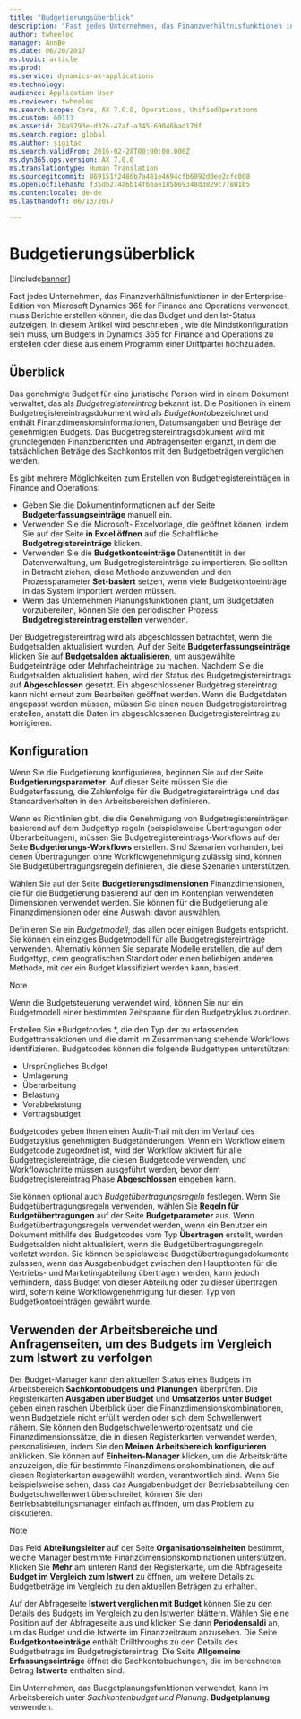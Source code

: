 ```yaml
---
title: "Budgetierungsüberblick"
description: "Fast jedes Unternehmen, das Finanzverhältnisfunktionen in der Enterprise-Edition von Microsoft Dynamics 365 for Finance and Operations verwendet, muss Berichte erstellen können, die das Budget und den Ist-Status aufzeigen. In diesem Artikel wird beschrieben , wie die Mindstkonfiguration sein muss, um Budgets in der Enterprise-Edition von Dynamics 365 for Finance and Operations zu erstellen oder diese aus einem Programm einer Drittpartei hochzuladen."
author: twheeloc
manager: AnnBe
ms.date: 06/20/2017
ms.topic: article
ms.prod: 
ms.service: dynamics-ax-applications
ms.technology: 
audience: Application User
ms.reviewer: twheeloc
ms.search.scope: Core, AX 7.0.0, Operations, UnifiedOperations
ms.custom: 60113
ms.assetid: 28a9793e-d376-47af-a345-69046bad17df
ms.search.region: global
ms.author: sigitac
ms.search.validFrom: 2016-02-28T00:00:00.000Z
ms.dyn365.ops.version: AX 7.0.0
ms.translationtype: Human Translation
ms.sourcegitcommit: 869151f2486b7a481e4694cfb6992d0ee2cfc008
ms.openlocfilehash: f35db274a6b14f6bae185b69348d3829c77801b5
ms.contentlocale: de-de
ms.lasthandoff: 06/13/2017

---
```


# <a name="budgeting-overview"></a>Budgetierungsüberblick 

[!include[banner](../includes/banner.md)]


Fast jedes Unternehmen, das Finanzverhältnisfunktionen in der Enterprise-Edition von Microsoft Dynamics 365 for Finance and Operations verwendet, muss Berichte erstellen können, die das Budget und den Ist-Status aufzeigen. In diesem Artikel wird beschrieben , wie die Mindstkonfiguration sein muss, um Budgets in Dynamics 365 for Finance and Operations zu erstellen oder diese aus einem Programm einer Drittpartei hochzuladen.

<a name="overview"></a>Überblick
--------

Das genehmigte Budget für eine juristische Person wird in einem Dokument verwaltet, das als *Budgetregistereintrag* bekannt ist. Die Positionen in einem Budgetregistereintragsdokument wird als *Budgetkonto*bezeichnet und enthält Finanzdimensionsinformationen, Datumsangaben und Beträge der genehmigten Budgets. Das Budgetregistereintragsdokument wird mit grundlegenden Finanzberichten und Abfragenseiten ergänzt, in dem die tatsächlichen Beträge des Sachkontos mit den Budgetbeträgen verglichen werden. 

Es gibt mehrere Möglichkeiten zum Erstellen von Budgetregistereinträgen in Finance and Operations:

-   Geben Sie die Dokumentinformationen auf der Seite **Budgeterfassungseinträge** manuell ein.
-   Verwenden Sie die Microsoft- Excelvorlage, die geöffnet können, indem Sie auf der Seite **in Excel öffnen** auf die Schaltfläche **Budgetregistereinträge** klicken.
-   Verwenden Sie die **Budgetkontoeinträge** Datenentität in der Datenverwaltung, um Budgetregistereinträge zu importieren. Sie sollten in Betracht ziehen, diese Methode anzuwenden und den Prozessparameter **Set-basiert** setzen,  wenn viele Budgetkontoeinträge in das System importiert werden müssen.
-   Wenn das Unternehmen Planungsfunktionen plant, um Budgetdaten vorzubereiten, können Sie den periodischen Prozess **Budgetregistereintrag erstellen** verwenden.

Der Budgetregistereintrag wird als abgeschlossen betrachtet, wenn die Budgetsalden aktualisiert wurden. Auf der Seite **Budgeterfassungseinträge** klicken Sie auf **Budgetsalden aktualisieren**, um ausgewählte Budgeteinträge oder Mehrfacheinträge zu machen. Nachdem Sie die Budgetsalden aktualisiert haben, wird der Status des Budgetregistereintrags auf **Abgeschlossen** gesetzt. Ein abgeschlossener Budgetregistereintrag kann nicht erneut zum Bearbeiten geöffnet werden. Wenn die Budgetdaten angepasst werden müssen, müssen Sie einen neuen Budgetregistereintrag erstellen, anstatt die Daten im abgeschlossenen Budgetregistereintrag zu korrigieren.

## <a name="configuration"></a>Konfiguration
Wenn Sie die Budgetierung konfigurieren, beginnen Sie auf der Seite **Budgetierungsparameter**. Auf dieser Seite müssen Sie die Budgeterfassung, die Zahlenfolge für die Budgetregistereinträge und das Standardverhalten in den Arbeitsbereichen definieren.

Wenn es Richtlinien gibt, die die Genehmigung von Budgetregistereinträgen basierend auf dem Budgettyp regeln (beispielsweise Übertragungen oder Überarbeitungen), müssen Sie Budgetregistereintrags-Workflows auf der Seite **Budgetierungs-Workflows** erstellen. Sind Szenarien vorhanden, bei denen Übertragungen ohne Workflowgenehmigung zulässig sind, können Sie Budgetübertragungsregeln definieren, die diese Szenarien unterstützen. 

Wählen Sie auf der Seite **Budgetierungsdimensionen** Finanzdimensionen, die für die Budgetierung basierend auf den im Kontenplan verwendeten Dimensionen verwendet werden. Sie können für die Budgetierung alle Finanzdimensionen oder eine Auswahl davon auswählen.

Definieren Sie ein *Budgetmodell*, das allen oder einigen Budgets entspricht. Sie können ein einziges Budgetmodell für alle Budgetregistereinträge verwenden. Alternativ können Sie separate Modelle erstellen, die auf dem Budgettyp, dem geografischen Standort oder einen beliebigen anderen Methode, mit der ein Budget klassifiziert werden kann, basiert. 

> [!NOTE] 
> Wenn die Budgetsteuerung verwendet wird, können Sie nur ein Budgetmodell einer bestimmten Zeitspanne für den Budgetzyklus zuordnen. 

Erstellen Sie *Budgetcodes *, die den Typ der zu erfassenden Budgettransaktionen und die damit im Zusammenhang stehende Workflows identifizieren. Budgetcodes können die folgende Budgettypen unterstützen:

-   Ursprüngliches Budget
-   Umlagerung
-   Überarbeitung
-   Belastung
-   Vorabbelastung
-   Vortragsbudget

Budgetcodes geben Ihnen einen Audit-Trail mit den im Verlauf des Budgetzyklus genehmigten Budgetänderungen. Wenn ein Workflow einem Budgetcode zugeordnet ist, wird der Workflow aktiviert für alle Budgetregistereinträge, die diesen Budgetcode verwenden, und Workflowschritte müssen ausgeführt werden, bevor dem Budgetregistereintrag Phase **Abgeschlossen** eingeben kann.  

Sie können optional auch *Budgetübertragungsregeln* festlegen. Wenn Sie  Budgetübertragungsregeln verwenden, wählen Sie **Regeln für Budgetübertragungen** auf der Seite **Budgetparameter** aus. Wenn Budgetübertragungsregeln verwendet werden, wenn ein Benutzer ein Dokument mithilfe des Budgetcodes vom Typ **Übertragen** erstellt, werden Budgetsalden nicht aktualisiert, wenn die Budgetübertragungsregeln verletzt werden. Sie können beispielsweise Budgetübertragungsdokumente zulassen, wenn das Ausgabenbudget zwischen den Hauptkonten für die Vertriebs- und Marketingabteilung übertragen werden, kann jedoch verhindern, dass Budget von dieser Abteilung oder zu dieser übertragen wird, sofern keine Workflowgenehmigung für diesen Typ von Budgetkontoeinträgen gewährt wurde.

## <a name="using-workspaces-and-inquiry-pages-to-track-budget-vs-actuals"></a>Verwenden der Arbeitsbereiche und Anfragenseiten, um des Budgets im Vergleich zum Istwert zu verfolgen
Der Budget-Manager kann den aktuellen Status eines Budgets im Arbeitsbereich **Sachkontobudgets und Planungen** überprüfen. Die Registerkarten **Ausgaben über Budget** und **Umsatzerlös unter Budget** geben einen raschen Überblick über die Finanzdimensionskombinationen, wenn Budgetziele nicht erfüllt werden oder sich dem Schwellenwert nähern. Sie können den Budgetschwellenwertprozentsatz und die Finanzdimensionssätze, die in diesen Registerkarten verwendet werden, personalisieren, indem Sie den **Meinen Arbeitsbereich konfigurieren** anklicken. Sie können auf **Einheiten-Manager** klicken, um die Arbeitskräfte anzuzeigen, die für bestimmte Finanzdimensionskombinationen, die auf diesen Registerkarten ausgewählt werden, verantwortlich sind. Wenn Sie beispielsweise sehen, dass das Ausgabenbudget der Betriebsabteilung den Budgetschwellenwert überschreitet, können Sie den Betriebsabteilungsmanager einfach auffinden, um das Problem zu diskutieren. 

> [!NOTE] 
> Das Feld **Abteilungsleiter** auf der Seite **Organisationseinheiten** bestimmt, welche Manager bestimmte Finanzdimensionskombinationen unterstützen. Klicken Sie **Mehr** am unteren Rand der Registerkarte, um die Abfrageseite **Budget im Vergleich zum Istwert** zu öffnen, um weitere Details zu Budgetbeträge im Vergleich zu den aktuellen Beträgen zu erhalten. 

Auf der Abfrageseite **Istwert verglichen mit Budget** können Sie zu den Details des Budgets im Vergleich zu den Istwerten blättern. Wählen Sie eine Position auf der Abfrageseite aus und klicken Sie dann **Periodensaldi** an, um das Budget und die Istwerte im Finanzzeitraum anzusehen. Die Seite **Budgetkontoeinträge** enthält Drillthroughs zu den Details des Budgetbetrags im Budgetregistereintrag. Die Seite **Allgemeine Erfassungseinträge** öffnet die Sachkontobuchungen, die im berechneten Betrag **Istwerte** enthalten sind. 

Ein Unternehmen, das Budgetplanungsfunktionen verwendet, kann im Arbeitsbereich unter *Sachkontenbudget und Planung*. **Budgetplanung** verwenden.




